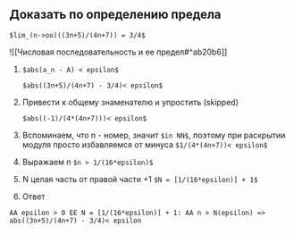 ## Доказать по определению предела

`$lim_(n->oo)((3n+5)/(4n+7)) = 3/4$`

![[Числовая последовательность и ее предел#^ab20b6]]
1) `$abs(a_n - A) < epsilon$`

   `$abs((3n+5)/(4n+7) - 3/4)< epsilon$`
2) Привести к общему знаменателю и упростить (skipped)

	`$abs((-1)/(4*(4n+7)))< epsilon$`
3) Вспоминаем, что n  - номер, значит `$in NN$`, поэтому при раскрытии модуля просто избавляемся от минуса
   `$1/(4*(4n+7))< epsilon$`
4) Выражаем n
   `$n > 1/(16*epsilon)$`
5) N целая часть от правой части +1
   `$N = [1/(16*epsilon)] + 1$`
6) Ответ
```asciimath
AA epsilon > 0 EE N = [1/(16*epsilon)] + 1: AA n > N(epsilon) => abs((3n+5)/(4n+7) - 3/4)< epsilon
```